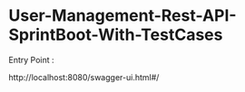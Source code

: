 # User-Management-Rest-API-SprintBoot-With-TestCases
Entry Point :

http://localhost:8080/swagger-ui.html#/
